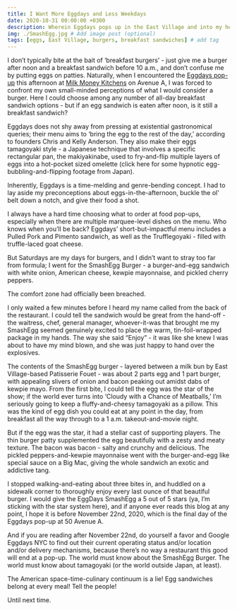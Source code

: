 ```yaml
---
title: I Want More Eggdays and Less Weekdays
date: 2020-10-31 00:00:00 +0300
description: Wherein Eggdays pops up in the East Village and into my heart.
img: ./SmashEgg.jpg # Add image post (optional)
tags: [eggs, East Village, burgers, breakfast sandwiches] # add tag
---
```


I don’t typically bite at the bait of ‘breakfast burgers’ - just give me a burger after noon and a breakfast sandwich before 10 a.m., and don’t confuse me by putting eggs on patties. Naturally, when I encountered the <a href='https://eggdaysny.com/' target='blank'>Eggdays pop-up</a> this afternoon at <a href='https://www.instagram.com/milkmoneykitchens/?hl=en' target='blank'>Milk Money Kitchens</a> on Avenue A, I was forced to confront my own small-minded perceptions of what I would consider a burger. Here I could choose among any number of all-day breakfast sandwich options - but if an egg sandwich is eaten after noon, is it still a breakfast sandwich?

Eggdays does not shy away from pressing at existential gastronomical queries; their menu aims to ‘bring the egg to the rest of the day,’ according to founders Chris and Kelly Anderson. They also make their eggs tamagoyaki style - a Japanese technique that involves a specific rectangular pan, the makiyakinabe, used to fry-and-flip multiple layers of eggs into a hot-pocket sized omelette (click here for some hypnotic egg-bubbling-and-flipping footage from Japan).

Inherently, Eggdays is a time-melding and genre-bending concept. I had to lay aside my preconceptions about eggs-in-the-afternoon, buckle the ol' belt down a notch, and give their food a shot.

I always have a hard time choosing what to order at food pop-ups, especially when there are multiple marquee-level dishes on the menu. Who knows when you’ll be back? Eggdays’ short-but-impactful menu includes a Pulled Pork and Pimento sandwich, as well as the Trufflegoyaki - filled with truffle-laced goat cheese.

But Saturdays are my days for burgers, and I didn’t want to stray too far from formula; I went for the SmashEgg Burger - a burger-and-egg sandwich with white onion, American cheese, kewpie mayonnaise, and pickled cherry peppers.

The comfort zone had officially been breached.

I only waited a few minutes before I heard my name called from the back of the restaurant. I could tell the sandwich would be great from the hand-off - the waitress, chef, general manager, whoever-it-was that brought me my SmashEgg seemed genuinely excited to place the warm, tin-foil-wrapped package in my hands. The way she said “Enjoy” - it was like she knew I was about to have my mind blown, and she was just happy to hand over the explosives.

The contents of the SmashEgg burger - layered between a milk bun by East Village-based Patisserie Fouet - was about 2 parts egg and 1 part burger, with appealing slivers of onion and bacon peaking out amidst dabs of kewpie mayo. From the first bite, I could tell the egg was the star of the show; if the world ever turns into ‘Cloudy with a Chance of Meatballs,’ I’m seriously going to keep a fluffy-and-cheesy tamagoyaki as a pillow. This was the kind of egg dish you could eat at any point in the day, from breakfast all the way through to a 1 a.m. takeout-and-movie night.

But if the egg was the star, it had a stellar cast of supporting players. The thin burger patty supplemented the egg beautifully with a zesty and meaty texture. The bacon was bacon - salty and crunchy and delicious. The pickled peppers-and-kewpie mayonnaise went with the burger-and-egg like special sauce on a Big Mac, giving the whole sandwich an exotic and addictive tang.

I stopped walking-and-eating about three bites in, and huddled on a sidewalk corner to thoroughly enjoy every last ounce of that beautiful burger. I would give the EggDays SmashEgg a 5 out of 5 stars (ya, I’m sticking with the star system here), and if anyone ever reads this blog at any point, I hope it is before November 22nd, 2020, which is the final day of the Eggdays pop-up at 50 Avenue A.

And if you are reading after November 22nd, do yourself a favor and Google Eggdays NYC to find out their current operating status and/or location and/or delivery mechanisms, because there’s no way a restaurant this good will end at a pop-up. The world must know about the SmashEgg Burger. The world must know about tamagoyaki (or the world outside Japan, at least).

The American space-time-culinary continuum is a lie! Egg sandwiches belong at every meal! Tell the people!

Until next time.